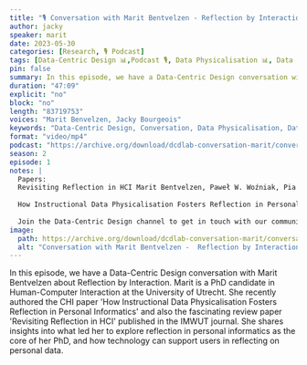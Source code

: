 ```yaml
---
title: "🎙️ Conversation with Marit Bentvelzen - Reflection by Interaction"
author: jacky
speaker: marit
date: 2023-05-30
categories: [Research, 🎙️ Podcast]
tags: [Data-Centric Design 📊,Podcast 🎙️, Data Physicalisation 📊, Data Reflection 📊]
pin: false
summary: In this episode, we have a Data-Centric Design conversation with Marit Bentvelzen about Reflection by Interaction. Marit is a PhD candidate in Human-Computer Interaction at the University of Utrecht. She recently authored the CHI paper 'How Instructional Data Physicalisation Fosters Reflection in Personal Informatics' and also the fascinating review paper 'Revisiting Reflection in HCI' published in the IMWUT journal. She shares insights into what led her to explore reflection in personal informatics as the core of her PhD, and how technology can support users in reflecting on personal data.
duration: "47:09"
explicit: "no"
block: "no"
length: "83719753"
voices: "Marit Benvelzen, Jacky Bourgeois"
keywords: "Data-Centric Design, Conversation, Data Physicalisation, Data Reflection"
format: "video/mp4"
podcast: "https://archive.org/download/dcdlab-conversation-marit/conversation-marit.mp4"
season: 2
episode: 1
notes: |
  Papers:
  Revisiting Reflection in HCI Marit Bentvelzen, Paweł W. Woźniak, Pia S.F. Herbes, Evropi Stefanidi, and Jasmin Niess. IMWUT ‘22.
  
  How Instructional Data Physicalisation Fosters Reflection in Personal Informatics Marit Bentvelzen, Julia Dominiak, Jasmin Niess, Frederique Henraat, and Paweł W. Woźniak. CHI ‘23. 
  
  Join the Data-Centric Design channel to get in touch with our community: https://join.slack.com/t/data-centricdesign/shared_invite/zt-1izg8lchw-TYFzqOwMMCe2Ete9GHQfpQ"
image:
  path: https://archive.org/download/dcdlab-conversation-marit/conversation-marit.png
  alt: "Conversation with Marit Bentvelzen -  Reflection by Interaction"
---
```


In this episode, we have a Data-Centric Design conversation with Marit Bentvelzen about Reflection by Interaction. Marit is a PhD candidate in Human-Computer Interaction at the University of Utrecht. She recently authored the CHI paper 'How Instructional Data Physicalisation Fosters Reflection in Personal Informatics' and also the fascinating review paper 'Revisiting Reflection in HCI' published in the IMWUT journal. She shares insights into what led her to explore reflection in personal informatics as the core of her PhD, and how technology can support users in reflecting on personal data.
